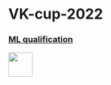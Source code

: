 # VK-cup-2022

### [ML qualification](https://github.com/vlbudaeva/VK-cup-2022/tree/main/step_1_%20qualification)

<img src="https://github.com/vlbudaeva/VK-cup-2022/blob/main/results/step1.png" width="48">
